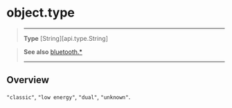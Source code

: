 # object.type

> --------------------- ------------------------------------------------------------------------------------------
> __Type__              [String][api.type.String]


> __See also__          [bluetooth.*](/plugin/bluetooth.md)
> --------------------- ------------------------------------------------------------------------------------------

## Overview

`"classic"`, `"low energy"`, `"dual"`, `"unknown"`.
